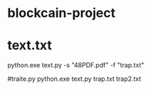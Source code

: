# blockcain-project

# text.txt
python.exe text.py -s "48PDF.pdf" -f "trap.txt"

#traite.py
python.exe text.py trap.txt trap2.txt